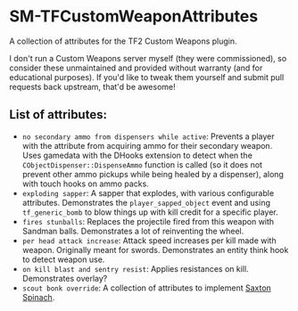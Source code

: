# SM-TFCustomWeaponAttributes
A collection of attributes for the TF2 Custom Weapons plugin.

I don't run a Custom Weapons server myself (they were commissioned), so consider these unmaintained and provided without warranty (and for educational purposes).  If you'd like to tweak them yourself and submit pull requests back upstream, that'd be awesome!

## List of attributes:

* `no secondary ammo from dispensers while active`:  Prevents a player with the attribute from acquiring ammo for their secondary weapon.  Uses gamedata with the DHooks extension to detect when the `CObjectDispenser::DispenseAmmo` function is called (so it does not prevent other ammo pickups while being healed by a dispenser), along with touch hooks on ammo packs.
* `exploding sapper`:  A sapper that explodes, with various configurable attributes.  Demonstrates the `player_sapped_object` event and using `tf_generic_bomb` to blow things up with kill credit for a specific player.
* `fires stunballs`:  Replaces the projectile fired from this weapon with Sandman balls.  Demonstrates a lot of reinventing the wheel.
* `per head attack increase`:  Attack speed increases per kill made with weapon.  Originally meant for swords.  Demonstrates an entity think hook to detect weapon use.
* `on kill blast and sentry resist`:  Applies resistances on kill.  Demonstrates overlay?
* `scout bonk override`:  A collection of attributes to implement [Saxton Spinach](https://www.youtube.com/watch?v=f2uOhzM7r-U).
